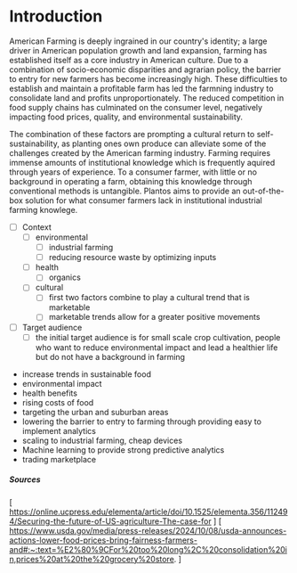 #  Introduction 
American Farming is deeply ingrained in our country's identity; a large driver in American population growth and land expansion, farming has established itself as a core industry in American culture. Due to a combination of socio-economic disparities and agrarian policy, the barrier to entry for new farmers has become increasingly high. These difficulties to establish and maintain a profitable farm has led the farmning industry to consolidate land and profits unproportionately. The reduced competition in food supply chains has culminated on the consumer level, negatively impacting food prices, quality, and environmental sustainability.

The combination of these factors are prompting a cultural return to self-sustainability, as planting ones own produce can alleviate some of the challenges created by the American farming industry. Farming requires immense amounts of institutional knowledge which is frequently aquired through years of experience. To a consumer farmer, with little or no background in operating a farm, obtaining this knowledge through conventional methods is untangible. Plantos aims to provide an out-of-the-box solution for what consumer farmers lack in institutional industrial farming knowlege.

- [ ] Context
	- [ ] environmental
		- [ ] industrial farming
		- [ ] reducing resource waste by optimizing inputs
	- [ ] health
		- [ ] organics
	- [ ] cultural
		- [ ] first two factors combine to play a cultural trend that is marketable
		- [ ] marketable trends allow for a greater positive movements
- [ ] Target audience
	- [ ] the initial target audience is for small scale crop cultivation, people who want to reduce environmental impact and lead a healthier life but do not have a background in farming

- increase trends in sustainable food
- environmental impact
- health benefits
- rising costs of food
- targeting the urban and suburban areas
- lowering the barrier to entry to farming through providing easy to implement analytics
- scaling to industrial farming, cheap devices
- Machine learning to provide strong predictive analytics
- trading marketplace

##### Sources
[ https://online.ucpress.edu/elementa/article/doi/10.1525/elementa.356/112494/Securing-the-future-of-US-agriculture-The-case-for ]
[ https://www.usda.gov/media/press-releases/2024/10/08/usda-announces-actions-lower-food-prices-bring-fairness-farmers-and#:~:text=%E2%80%9CFor%20too%20long%2C%20consolidation%20in,prices%20at%20the%20grocery%20store. ]
